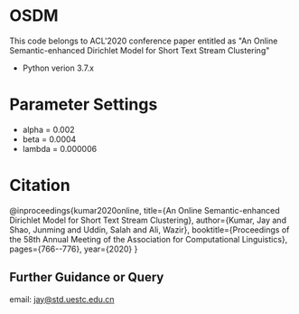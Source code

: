 # OSDM
This code belongs to ACL'2020 conference paper entitled as "An Online Semantic-enhanced Dirichlet Model for Short Text Stream Clustering"

* Python verion 3.7.x

# Parameter Settings

* alpha = 0.002
* beta = 0.0004
* lambda = 0.000006



# Citation
@inproceedings{kumar2020online,
  title={An Online Semantic-enhanced Dirichlet Model for Short Text Stream Clustering},
  author={Kumar, Jay and Shao, Junming and Uddin, Salah and Ali, Wazir},
  booktitle={Proceedings of the 58th Annual Meeting of the Association for Computational Linguistics},
  pages={766--776},
  year={2020}
}

## Further Guidance or Query
email: jay@std.uestc.edu.cn
